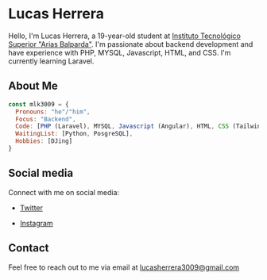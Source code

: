 # Lucas Herrera

Hello, I'm Lucas Herrera, a 19-year-old student at [Instituto Tecnológico Superior "Arias Balparda"](https://its.utu.edu.uy/). I'm passionate about backend development and have experience with PHP, MYSQL, Javascript, HTML, and CSS. I'm currently learning Laravel.

## About Me

```js
const mlk3009 = {
  Pronouns: "he"/"him",
  Focus: "Backend",
  Code: [PHP (Laravel), MYSQL, Javascript (Angular), HTML, CSS (Tailwind)],
  WaitingList: [Python, PosgreSQL],
  Hobbies: [DJing]
}
```

## Social media

Connect with me on social media:

- [Twitter](https://twitter.com/alexx_mlk)

- [Instagram](https://instagram.com/luk4s.mlk)
## Contact

Feel free to reach out to me via email at lucasherrera3009@gmail.com
